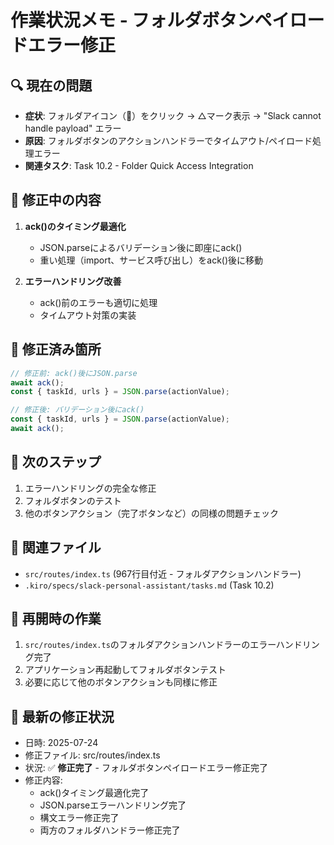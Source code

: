 # 作業状況メモ - フォルダボタンペイロードエラー修正

## 🔍 現在の問題
- **症状**: フォルダアイコン（📂）をクリック → △マーク表示 → "Slack cannot handle payload" エラー
- **原因**: フォルダボタンのアクションハンドラーでタイムアウト/ペイロード処理エラー
- **関連タスク**: Task 10.2 - Folder Quick Access Integration

## 🎯 修正中の内容
1. **ack()のタイミング最適化**
   - JSON.parseによるバリデーション後に即座にack()
   - 重い処理（import、サービス呼び出し）をack()後に移動

2. **エラーハンドリング改善**
   - ack()前のエラーも適切に処理
   - タイムアウト対策の実装

## 🔧 修正済み箇所
```typescript
// 修正前: ack()後にJSON.parse
await ack();
const { taskId, urls } = JSON.parse(actionValue);

// 修正後: バリデーション後にack()
const { taskId, urls } = JSON.parse(actionValue);
await ack();
```

## 📍 次のステップ
1. エラーハンドリングの完全な修正
2. フォルダボタンのテスト
3. 他のボタンアクション（完了ボタンなど）の同様の問題チェック

## 📂 関連ファイル
- `src/routes/index.ts` (967行目付近 - フォルダアクションハンドラー)
- `.kiro/specs/slack-personal-assistant/tasks.md` (Task 10.2)

## 🚀 再開時の作業
1. `src/routes/index.ts`のフォルダアクションハンドラーのエラーハンドリング完了
2. アプリケーション再起動してフォルダボタンテスト
3. 必要に応じて他のボタンアクションも同様に修正

## 📝 最新の修正状況
- 日時: 2025-07-24
- 修正ファイル: src/routes/index.ts
- 状況: ✅ **修正完了** - フォルダボタンペイロードエラー修正完了
- 修正内容:
  - ack()タイミング最適化完了
  - JSON.parseエラーハンドリング完了
  - 構文エラー修正完了
  - 両方のフォルダハンドラー修正完了